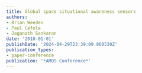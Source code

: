 ```yaml
---
title: Global space situational awareness sensors
authors:
- Brian Weeden
- Paul Cefola
- Jaganath Sankaran
date: '2010-01-01'
publishDate: '2024-04-29T23:39:09.860530Z'
publication_types:
- paper-conference
publication: '*AMOS Conference*'
---
```

